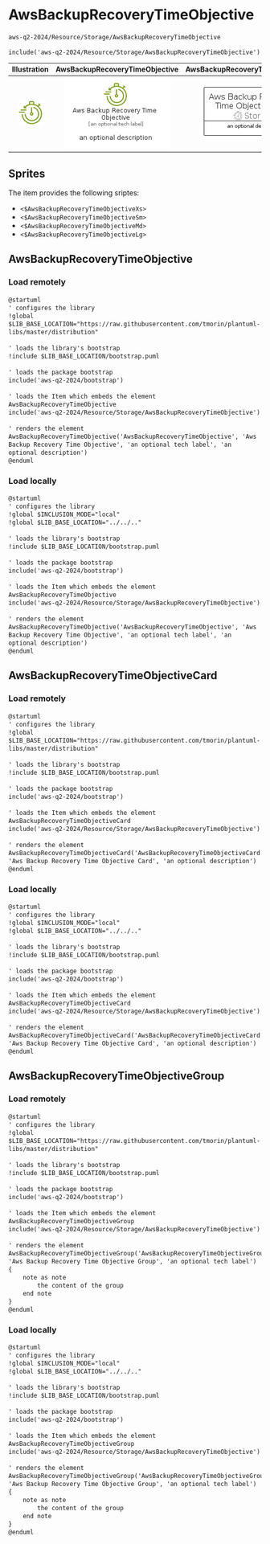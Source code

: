 # AwsBackupRecoveryTimeObjective


```text
aws-q2-2024/Resource/Storage/AwsBackupRecoveryTimeObjective
```

```text
include('aws-q2-2024/Resource/Storage/AwsBackupRecoveryTimeObjective')
```



| Illustration | AwsBackupRecoveryTimeObjective | AwsBackupRecoveryTimeObjectiveCard | AwsBackupRecoveryTimeObjectiveGroup |
| :---: | :---: | :---: | :---: |
| ![illustration for Illustration](../../../aws-q2-2024/Resource/Storage/AwsBackupRecoveryTimeObjective.png) | ![illustration for AwsBackupRecoveryTimeObjective](../../../aws-q2-2024/Resource/Storage/AwsBackupRecoveryTimeObjective.Local.png) | ![illustration for AwsBackupRecoveryTimeObjectiveCard](../../../aws-q2-2024/Resource/Storage/AwsBackupRecoveryTimeObjectiveCard.Local.png) | ![illustration for AwsBackupRecoveryTimeObjectiveGroup](../../../aws-q2-2024/Resource/Storage/AwsBackupRecoveryTimeObjectiveGroup.Local.png) |



## Sprites
The item provides the following sriptes:

- `<$AwsBackupRecoveryTimeObjectiveXs>`
- `<$AwsBackupRecoveryTimeObjectiveSm>`
- `<$AwsBackupRecoveryTimeObjectiveMd>`
- `<$AwsBackupRecoveryTimeObjectiveLg>`





## AwsBackupRecoveryTimeObjective

### Load remotely
```plantuml
@startuml
' configures the library
!global $LIB_BASE_LOCATION="https://raw.githubusercontent.com/tmorin/plantuml-libs/master/distribution"

' loads the library's bootstrap
!include $LIB_BASE_LOCATION/bootstrap.puml

' loads the package bootstrap
include('aws-q2-2024/bootstrap')

' loads the Item which embeds the element AwsBackupRecoveryTimeObjective
include('aws-q2-2024/Resource/Storage/AwsBackupRecoveryTimeObjective')

' renders the element
AwsBackupRecoveryTimeObjective('AwsBackupRecoveryTimeObjective', 'Aws Backup Recovery Time Objective', 'an optional tech label', 'an optional description')
@enduml
```

### Load locally
```plantuml
@startuml
' configures the library
!global $INCLUSION_MODE="local"
!global $LIB_BASE_LOCATION="../../.."

' loads the library's bootstrap
!include $LIB_BASE_LOCATION/bootstrap.puml

' loads the package bootstrap
include('aws-q2-2024/bootstrap')

' loads the Item which embeds the element AwsBackupRecoveryTimeObjective
include('aws-q2-2024/Resource/Storage/AwsBackupRecoveryTimeObjective')

' renders the element
AwsBackupRecoveryTimeObjective('AwsBackupRecoveryTimeObjective', 'Aws Backup Recovery Time Objective', 'an optional tech label', 'an optional description')
@enduml
```

## AwsBackupRecoveryTimeObjectiveCard

### Load remotely
```plantuml
@startuml
' configures the library
!global $LIB_BASE_LOCATION="https://raw.githubusercontent.com/tmorin/plantuml-libs/master/distribution"

' loads the library's bootstrap
!include $LIB_BASE_LOCATION/bootstrap.puml

' loads the package bootstrap
include('aws-q2-2024/bootstrap')

' loads the Item which embeds the element AwsBackupRecoveryTimeObjectiveCard
include('aws-q2-2024/Resource/Storage/AwsBackupRecoveryTimeObjective')

' renders the element
AwsBackupRecoveryTimeObjectiveCard('AwsBackupRecoveryTimeObjectiveCard', 'Aws Backup Recovery Time Objective Card', 'an optional description')
@enduml
```

### Load locally
```plantuml
@startuml
' configures the library
!global $INCLUSION_MODE="local"
!global $LIB_BASE_LOCATION="../../.."

' loads the library's bootstrap
!include $LIB_BASE_LOCATION/bootstrap.puml

' loads the package bootstrap
include('aws-q2-2024/bootstrap')

' loads the Item which embeds the element AwsBackupRecoveryTimeObjectiveCard
include('aws-q2-2024/Resource/Storage/AwsBackupRecoveryTimeObjective')

' renders the element
AwsBackupRecoveryTimeObjectiveCard('AwsBackupRecoveryTimeObjectiveCard', 'Aws Backup Recovery Time Objective Card', 'an optional description')
@enduml
```

## AwsBackupRecoveryTimeObjectiveGroup

### Load remotely
```plantuml
@startuml
' configures the library
!global $LIB_BASE_LOCATION="https://raw.githubusercontent.com/tmorin/plantuml-libs/master/distribution"

' loads the library's bootstrap
!include $LIB_BASE_LOCATION/bootstrap.puml

' loads the package bootstrap
include('aws-q2-2024/bootstrap')

' loads the Item which embeds the element AwsBackupRecoveryTimeObjectiveGroup
include('aws-q2-2024/Resource/Storage/AwsBackupRecoveryTimeObjective')

' renders the element
AwsBackupRecoveryTimeObjectiveGroup('AwsBackupRecoveryTimeObjectiveGroup', 'Aws Backup Recovery Time Objective Group', 'an optional tech label') {
    note as note
        the content of the group
    end note
}
@enduml
```

### Load locally
```plantuml
@startuml
' configures the library
!global $INCLUSION_MODE="local"
!global $LIB_BASE_LOCATION="../../.."

' loads the library's bootstrap
!include $LIB_BASE_LOCATION/bootstrap.puml

' loads the package bootstrap
include('aws-q2-2024/bootstrap')

' loads the Item which embeds the element AwsBackupRecoveryTimeObjectiveGroup
include('aws-q2-2024/Resource/Storage/AwsBackupRecoveryTimeObjective')

' renders the element
AwsBackupRecoveryTimeObjectiveGroup('AwsBackupRecoveryTimeObjectiveGroup', 'Aws Backup Recovery Time Objective Group', 'an optional tech label') {
    note as note
        the content of the group
    end note
}
@enduml
```

